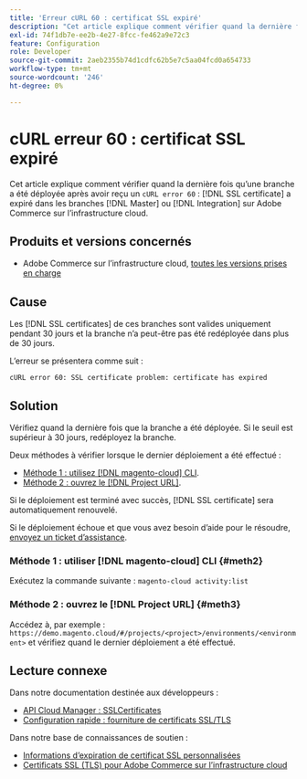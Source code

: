 ```yaml
---
title: 'Erreur cURL 60 : certificat SSL expiré'
description: "Cet article explique comment vérifier quand la dernière fois qu’une branche a été déployée après avoir reçu une erreur cURL 60 : le certificat SSL a expiré dans les branches de Principal ou d’intégration sur Adobe Commerce sur l’infrastructure cloud."
exl-id: 74f1db7e-ee2b-4e27-8fcc-fe462a9e72c3
feature: Configuration
role: Developer
source-git-commit: 2aeb2355b74d1cdfc62b5e7c5aa04fcd0a654733
workflow-type: tm+mt
source-wordcount: '246'
ht-degree: 0%

---
```


# cURL erreur 60 : certificat SSL expiré

Cet article explique comment vérifier quand la dernière fois qu’une branche a été déployée après avoir reçu un `cURL error 60` : [!DNL SSL certificate] a expiré dans les branches [!DNL Master] ou [!DNL Integration] sur Adobe Commerce sur l’infrastructure cloud.

## Produits et versions concernés

* Adobe Commerce sur l’infrastructure cloud, [toutes les versions prises en charge](https://magento.com/sites/default/files/magento-software-lifecycle-policy.pdf)

## Cause

Les [!DNL SSL certificates] de ces branches sont valides uniquement pendant 30 jours et la branche n’a peut-être pas été redéployée dans plus de 30 jours.

L’erreur se présentera comme suit :

```cURL
cURL error 60: SSL certificate problem: certificate has expired
```

## Solution

Vérifiez quand la dernière fois que la branche a été déployée. Si le seuil est supérieur à 30 jours, redéployez la branche.

Deux méthodes à vérifier lorsque le dernier déploiement a été effectué :

* [Méthode 1 : utilisez [!DNL magento-cloud] CLI](#meth2).
* [Méthode 2 : ouvrez le  [!DNL Project URL]](#meth3).

Si le déploiement est terminé avec succès, [!DNL SSL certificate] sera automatiquement renouvelé.

Si le déploiement échoue et que vous avez besoin d’aide pour le résoudre, [ envoyez un ticket d’assistance](https://experienceleague.adobe.com/docs/commerce-knowledge-base/kb/help-center-guide/magento-help-center-user-guide.html?lang=fr#submit-ticket).

### Méthode 1 : utiliser [!DNL magento-cloud] CLI {#meth2}

Exécutez la commande suivante : `magento-cloud activity:list`

### Méthode 2 : ouvrez le [!DNL Project URL] {#meth3}

Accédez à, par exemple : `https://demo.magento.cloud/#/projects/<project>/environments/<environment>` et vérifiez quand le dernier déploiement a été effectué.

## Lecture connexe

Dans notre documentation destinée aux développeurs :

* [API Cloud Manager : SSLCertificates](https://developer.adobe.com/experience-cloud/cloud-manager/reference/api/#tag/SSLCertificates)
* [ Configuration rapide : fourniture de certificats SSL/TLS](https://experienceleague.adobe.com/fr/docs/commerce-cloud-service/user-guide/cdn/setup-fastly/fastly-configuration#provision-ssltls-certificates)

Dans notre base de connaissances de soutien :

* [Informations d’expiration de certificat SSL personnalisées](https://experienceleague.adobe.com/docs/commerce-knowledge-base/kb/troubleshooting/miscellaneous/custom-ssl-certificate-expiration-information.html?lang=fr)
* [Certificats SSL (TLS) pour Adobe Commerce sur l’infrastructure cloud](https://experienceleague.adobe.com/docs/commerce-knowledge-base/kb/how-to/ssl-tls-certificates-for-magento-commerce-cloud-faq.html?lang=fr)
